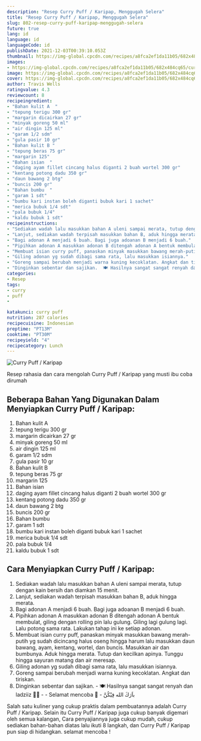 ```yaml
---
description: "Resep Curry Puff / Karipap, Menggugah Selera"
title: "Resep Curry Puff / Karipap, Menggugah Selera"
slug: 802-resep-curry-puff-karipap-menggugah-selera
future: true
lang: id
language: id
languageCode: id
publishDate: 2021-12-03T00:39:10.053Z 
thumbnail: https://img-global.cpcdn.com/recipes/a8fca2ef1da11b05/682x484cq65/curry-puff-karipap-foto-resep-utama.png
images:
- https://img-global.cpcdn.com/recipes/a8fca2ef1da11b05/682x484cq65/curry-puff-karipap-foto-resep-utama.png
image: https://img-global.cpcdn.com/recipes/a8fca2ef1da11b05/682x484cq65/curry-puff-karipap-foto-resep-utama.png
cover: https://img-global.cpcdn.com/recipes/a8fca2ef1da11b05/682x484cq65/curry-puff-karipap-foto-resep-utama.png
author: Travis Wells
ratingvalue: 4.3
reviewcount: 8
recipeingredient:
- "Bahan kulit A  "
- "tepung terigu 300 gr"
- "margarin dicairkan 27 gr"
- "minyak goreng 50 ml"
- "air dingin 125 ml"
- "garam 1/2 sdm"
- "gula pasir 10 gr"
- "Bahan kulit B "
- "tepung beras 75 gr"
- "margarin 125"
- "Bahan isian  "
- "daging ayam fillet cincang halus diganti 2 buah wortel 300 gr"
- "kentang potong dadu 350 gr"
- "daun bawang 2 btg"
- "buncis 200 gr"
- "Bahan bumbu  "
- "garam 1 sdt"
- "bumbu kari instan boleh diganti bubuk kari 1 sachet"
- "merica bubuk 1/4 sdt"
- "pala bubuk 1/4"
- "kaldu bubuk 1 sdt"
recipeinstructions:
- "Sediakan wadah lalu masukkan bahan A uleni sampai merata, tutup dengan kain bersih dan diamkan 15 menit."
- "Lanjut, sediakan wadah terpisah masukkan bahan B, aduk hingga merata."
- "Bagi adonan A menjadi 6 buah. Bagi juga adoanan B menjadi 6 buah."
- "Pipihkan adonan A masukkan adonan B ditengah adonan A bentuk membulat, giling dengan rolling pin lalu gulung. Giling lagi gulung lagi. Lalu potong sama rata. Lakukan tahap ini ke setiap adonan."
- "Membuat isian curry puff, panaskan minyak masukkan bawang merah-putih yg sudah dicincang halus oseng hingga harum lalu masukkan daun bawang, ayam, kentang, wortel, dan buncis. Masukkan air dan bumbunya. Aduk hingga merata. Tutup dan kecilkan apinya. Tunggu hingga sayuran matang dan air meresap."
- "Giling adonan yg sudah dibagi sama rata, lalu masukkan isiannya."
- "Goreng sampai berubah menjadi warna kuning kecoklatan. Angkat dan tiriskan."
- "Dinginkan sebentar dan sajikan.  🍽 Hasilnya sangat sangat renyah dan ladziiz 👍🏿  Selamat mencoba 🤝 باَرَكَ الله فِيْكُنَّ"
categories:
- Resep
tags:
- curry
- puff
- 

katakunci: curry puff  
nutrition: 287 calories
recipecuisine: Indonesian
preptime: "PT13M"
cooktime: "PT30M"
recipeyield: "4"
recipecategory: Lunch
---
```



![Curry Puff / Karipap](https://img-global.cpcdn.com/recipes/a8fca2ef1da11b05/682x484cq65/curry-puff-karipap-foto-resep-utama.png)

Resep rahasia dan cara mengolah  Curry Puff / Karipap yang musti ibu coba dirumah

<!--inarticleads1-->

## Beberapa Bahan Yang Digunakan Dalam Menyiapkan Curry Puff / Karipap:

1. Bahan kulit A  
1. tepung terigu 300 gr
1. margarin dicairkan 27 gr
1. minyak goreng 50 ml
1. air dingin 125 ml
1. garam 1/2 sdm
1. gula pasir 10 gr
1. Bahan kulit B 
1. tepung beras 75 gr
1. margarin 125
1. Bahan isian  
1. daging ayam fillet cincang halus diganti 2 buah wortel 300 gr
1. kentang potong dadu 350 gr
1. daun bawang 2 btg
1. buncis 200 gr
1. Bahan bumbu  
1. garam 1 sdt
1. bumbu kari instan boleh diganti bubuk kari 1 sachet
1. merica bubuk 1/4 sdt
1. pala bubuk 1/4
1. kaldu bubuk 1 sdt



<!--inarticleads2-->

## Cara Menyiapkan Curry Puff / Karipap:

1. Sediakan wadah lalu masukkan bahan A uleni sampai merata, tutup dengan kain bersih dan diamkan 15 menit.
1. Lanjut, sediakan wadah terpisah masukkan bahan B, aduk hingga merata.
1. Bagi adonan A menjadi 6 buah. Bagi juga adoanan B menjadi 6 buah.
1. Pipihkan adonan A masukkan adonan B ditengah adonan A bentuk membulat, giling dengan rolling pin lalu gulung. Giling lagi gulung lagi. Lalu potong sama rata. Lakukan tahap ini ke setiap adonan.
1. Membuat isian curry puff, panaskan minyak masukkan bawang merah-putih yg sudah dicincang halus oseng hingga harum lalu masukkan daun bawang, ayam, kentang, wortel, dan buncis. Masukkan air dan bumbunya. Aduk hingga merata. Tutup dan kecilkan apinya. Tunggu hingga sayuran matang dan air meresap.
1. Giling adonan yg sudah dibagi sama rata, lalu masukkan isiannya.
1. Goreng sampai berubah menjadi warna kuning kecoklatan. Angkat dan tiriskan.
1. Dinginkan sebentar dan sajikan.  - 🍽 Hasilnya sangat sangat renyah dan ladziiz 👍🏿 -  - Selamat mencoba 🤝 - باَرَكَ الله فِيْكُنَّ




Salah satu kuliner yang cukup praktis dalam pembuatannya adalah  Curry Puff / Karipap. Selain itu  Curry Puff / Karipap  juga cukup banyak digemari oleh semua kalangan, Cara penyajiannya juga cukup mudah, cukup sediakan bahan-bahan diatas lalu ikuti 8 langkah, dan  Curry Puff / Karipap  pun siap di hidangkan. selamat mencoba !
